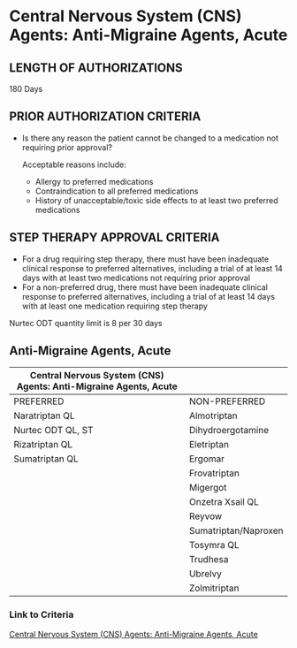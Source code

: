 # Central Nervous System (CNS) Agents: Anti-Migraine Agents, Acute

## LENGTH OF AUTHORIZATIONS

180 Days

## PRIOR AUTHORIZATION CRITERIA

- Is there any reason the patient cannot be changed to a medication not requiring prior approval?

  Acceptable reasons include:

  - Allergy to preferred medications
  - Contraindication to all preferred medications
  - History of unacceptable/toxic side effects to at least two preferred medications

## STEP THERAPY APPROVAL CRITERIA

- For a drug requiring step therapy, there must have been inadequate clinical response to preferred alternatives, including a trial of at least 14 days with at least two medications not requiring prior approval
- For a non-preferred drug, there must have been inadequate clinical response to preferred alternatives, including a trial of at least 14 days with at least one medication requiring step therapy

Nurtec ODT quantity limit is 8 per 30 days

## Anti-Migraine Agents, Acute

| Central Nervous System (CNS) Agents: Anti-Migraine Agents, Acute  |                             |
|-------------------------------------------------------------------|-----------------------------|
| PREFERRED                                                         | NON-PREFERRED               |
| Naratriptan QL                                                    | Almotriptan                 |
| Nurtec ODT QL, ST                                                 | Dihydroergotamine           |
| Rizatriptan QL                                                    | Eletriptan                  |
| Sumatriptan QL                                                    | Ergomar                     |
|                                                                   | Frovatriptan                |
|                                                                   | Migergot                    |
|                                                                   | Onzetra Xsail QL            |
|                                                                   | Reyvow                      |
|                                                                   | Sumatriptan/Naproxen        |
|                                                                   | Tosymra QL                  |
|                                                                   | Trudhesa                    |
|                                                                   | Ubrelvy                     |
|                                                                   | Zolmitriptan                |

### Link to Criteria

[Central Nervous System (CNS) Agents: Anti-Migraine Agents, Acute](https://pharmacy.medicaid.ohio.gov/sites/default/files/20220415_UPDL_Criteria_FINAL_.pdf#page=22)
